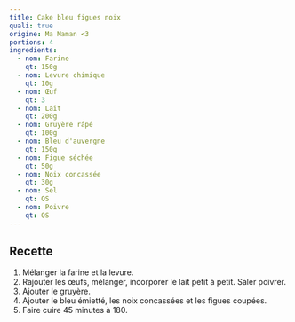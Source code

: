 ```yaml
---
title: Cake bleu figues noix
quali: true
origine: Ma Maman <3
portions: 4
ingredients:
  - nom: Farine
    qt: 150g
  - nom: Levure chimique
    qt: 10g
  - nom: Œuf
    qt: 3
  - nom: Lait
    qt: 200g
  - nom: Gruyère râpé
    qt: 100g
  - nom: Bleu d'auvergne
    qt: 150g
  - nom: Figue séchée
    qt: 50g
  - nom: Noix concassée
    qt: 30g
  - nom: Sel
    qt: QS
  - nom: Poivre
    qt: QS
---
```


Recette
-------

1. Mélanger la farine et la levure.
2. Rajouter les œufs, mélanger, incorporer le lait petit à petit. Saler poivrer.
3. Ajouter le gruyère.
4. Ajouter le bleu émietté, les noix concassées et les figues coupées.
5. Faire cuire 45 minutes à 180.
